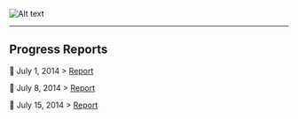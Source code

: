 ![Alt text](http://rrezarta-krasniqi.github.io/esquared.jpg) 
<hr>

## Progress Reports


:date: July 1, 2014 > [Report](http://rrezarta-krasniqi.github.io/report_july_1_2014.html "july_1_2014")

:date: July 8, 2014 > [Report](http://rrezarta-krasniqi.github.io/report_july_8_2014.html "july_8_2014")

:date: July 15, 2014 > [Report](http://rrezarta-krasniqi.github.io/report_july_15_2014.html "july_8_2014")
